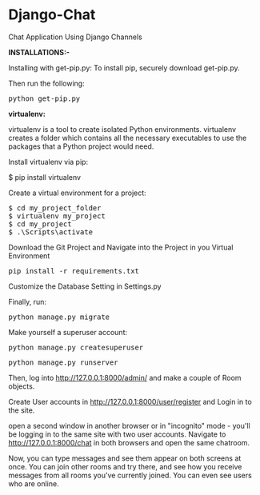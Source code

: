 # Django-Chat

Chat Application Using Django Channels

<b>INSTALLATIONS:-</b>

Installing with get-pip.py:
To install pip, securely download get-pip.py.

Then run the following:

<pre>python get-pip.py</pre>

<b>virtualenv:</b>

virtualenv is a tool to create isolated Python environments. virtualenv creates a folder which contains all the necessary executables to use the packages that a Python project would need.

Install virtualenv via pip:

$ pip install virtualenv

Create a virtual environment for a project:
<pre>
$ cd my_project_folder
$ virtualenv my_project
$ cd my_project
$ .\Scripts\activate
</pre>
Download the Git Project and Navigate into the Project in you Virtual Environment

<pre>pip install -r requirements.txt</pre>

Customize the Database Setting in Settings.py 

Finally, run:

<pre>python manage.py migrate</pre>

Make yourself a superuser account:

<pre>python manage.py createsuperuser</pre>

<pre>python manage.py runserver</pre>

Then, log into http://127.0.0.1:8000/admin/ and make a couple of Room objects. 

Create User accounts in http://127.0.0.1:8000/user/register and Login in to the site.

open a second window in another browser or in "incognito" mode - you'll be logging in to the same site with two user accounts. Navigate to http://127.0.0.1:8000/chat in both browsers and open the same chatroom.

Now, you can type messages and see them appear on both screens at once. You can join other rooms and try there, and see how you receive messages from all rooms you've currently joined. You can even see users who are online.
